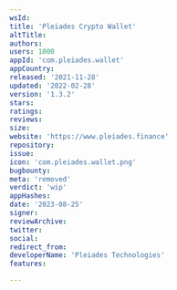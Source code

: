 ```yaml
---
wsId: 
title: 'Pleiades Crypto Wallet'
altTitle: 
authors: 
users: 1000
appId: 'com.pleiades.wallet'
appCountry: 
released: '2021-11-28'
updated: '2022-02-28'
version: '1.3.2'
stars: 
ratings: 
reviews: 
size: 
website: 'https://www.pleiades.finance'
repository: 
issue: 
icon: 'com.pleiades.wallet.png'
bugbounty: 
meta: 'removed'
verdict: 'wip'
appHashes: 
date: '2023-08-25'
signer: 
reviewArchive: 
twitter: 
social: 
redirect_from: 
developerName: 'Pleiades Technologies'
features: 

---
```


